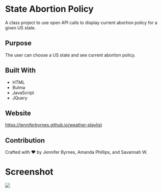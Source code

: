 # State Abortion Policy
A class project to use open API calls to display current abortion policy for a given US state.

## Purpose
The user can choose a US state and see current abortion policy. 

## Built With
* HTML
* Bulma
* JavaScript
* JQuery

## Website
https://jenniferbyrnes.github.io/weather-playlist

## Contribution
Crafted with ❤️ by Jennifer Byrnes, Amanda Phillips, and Savannah W.

# Screenshot
<img src="./assets/images/WeatherDashboardScreenshot.png">

